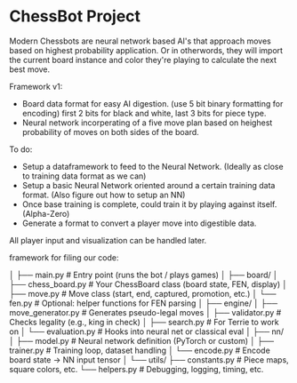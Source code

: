 # ChessBot Project

Modern Chessbots are neural network based AI's that approach moves based on highest probability application. Or in otherwords, they will import the current board instance and color they're playing to calculate the next best move.

Framework v1:
- Board data format for easy AI digestion. (use 5 bit binary formatting for encoding) first 2 bits for black and white, last 3 bits for piece type.
- Neural network incorperating of a five move plan based on heighest probability of moves on both sides of the board.

To do:
- Setup a dataframework to feed to the Neural Network. (Ideally as close to training data format as we can)
- Setup a basic Neural Network oriented around a certain training data format. (Also figure out how to setup an NN)
- Once base training is complete, could train it by playing against itself. (Alpha-Zero)
- Generate a format to convert a player move into digestible data.

All player input and visualization can be handled later.

framework for filing our code:

│
├── main.py              # Entry point (runs the bot / plays games)
│
├── board/
│   ├── chess_board.py   # Your ChessBoard class (board state, FEN, display)
│   ├── move.py          # Move class (start, end, captured, promotion, etc.)
│   └── fen.py           # Optional: helper functions for FEN parsing
│
├── engine/
│   ├── move_generator.py # Generates pseudo-legal moves
│   ├── validator.py      # Checks legality (e.g., king in check)
│   ├── search.py         # For Terrie to work on
│   └── evaluation.py     # Hooks into neural net or classical eval
│
├── nn/
│   ├── model.py          # Neural network definition (PyTorch or custom)
│   ├── trainer.py        # Training loop, dataset handling
│   └── encode.py         # Encode board state → NN input tensor
│
└── utils/
    ├── constants.py      # Piece maps, square colors, etc.
    └── helpers.py        # Debugging, logging, timing, etc.
